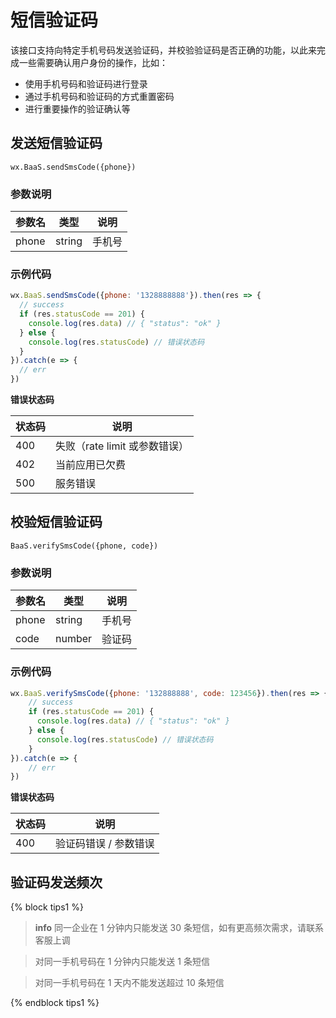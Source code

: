 # 短信验证码

该接口支持向特定手机号码发送验证码，并校验验证码是否正确的功能，以此来完成一些需要确认用户身份的操作，比如：

* 使用手机号码和验证码进行登录
* 通过手机号码和验证码的方式重置密码
* 进行重要操作的验证确认等

## 发送短信验证码
`wx.BaaS.sendSmsCode({phone})`

### 参数说明

| 参数名   | 类型   | 说明     |
|----------|--------|----------|
| phone | string | 手机号 |

### 示例代码
```js
wx.BaaS.sendSmsCode({phone: '1328888888'}).then(res => {
  // success
  if (res.statusCode == 201) {
    console.log(res.data) // { "status": "ok" }
  } else {
    console.log(res.statusCode) // 错误状态码
  }
}).catch(e => {
  // err
})
```

**错误状态码**

| 状态码   | 说明     |
|----------|----------|
| 400     | 失败（rate limit 或参数错误） |
| 402     | 当前应用已欠费 |
| 500     | 服务错误 |


## 校验短信验证码
`BaaS.verifySmsCode({phone, code})`

### 参数说明

| 参数名   | 类型   | 说明     |
|----------|--------|----------|
| phone   | string   | 手机号 |
| code    | number   | 验证码 |

### 示例代码
```js
wx.BaaS.verifySmsCode({phone: '132888888', code: 123456}).then(res => {
    // success
    if (res.statusCode == 201) {
      console.log(res.data) // { "status": "ok" }
    } else {
      console.log(res.statusCode) // 错误状态码
    }
}).catch(e => {
    // err
})
```

**错误状态码**

| 状态码   | 说明     |
|----------|----------|
| 400     | 验证码错误 / 参数错误 |

## 验证码发送频次

{% block tips1 %}

> **info**
>同一企业在 1 分钟内只能发送 30 条短信，如有更高频次需求，请联系客服上调

>对同一手机号码在 1 分钟内只能发送 1 条短信

>对同一手机号码在 1 天内不能发送超过 10 条短信

{% endblock tips1 %}
